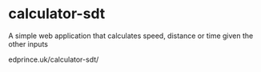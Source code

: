 # calculator-sdt
A simple web application that calculates speed, distance or time given the other inputs

edprince.uk/calculator-sdt/

